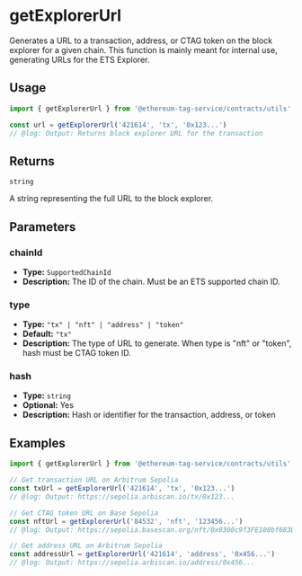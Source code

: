 # getExplorerUrl

Generates a URL to a transaction, address, or CTAG token on the block explorer for a given chain.
This function is mainly meant for internal use, generating URLs for the ETS Explorer.

## Usage

```ts twoslash
import { getExplorerUrl } from '@ethereum-tag-service/contracts/utils'

const url = getExplorerUrl('421614', 'tx', '0x123...')
// @log: Output: Returns block explorer URL for the transaction
```

## Returns

`string`

A string representing the full URL to the block explorer.

## Parameters

### chainId

- **Type:** `SupportedChainId`
- **Description:** The ID of the chain. Must be an ETS supported chain ID.

### type

- **Type:** `"tx" | "nft" | "address" | "token"`
- **Default:** `"tx"`
- **Description:** The type of URL to generate. When type is "nft" or "token", hash must be CTAG token ID.

### hash

- **Type:** `string`
- **Optional:** Yes
- **Description:** Hash or identifier for the transaction, address, or token

## Examples

```ts twoslash
import { getExplorerUrl } from '@ethereum-tag-service/contracts/utils'

// Get transaction URL on Arbitrum Sepolia
const txUrl = getExplorerUrl('421614', 'tx', '0x123...')
// @log: Output: https://sepolia.arbiscan.io/tx/0x123...

// Get CTAG token URL on Base Sepolia
const nftUrl = getExplorerUrl('84532', 'nft', '123456...')
// @log: Output: https://sepolia.basescan.org/nft/0x0300c9f3FE108bf683D03005B6B66EA1db74007A/123456...

// Get address URL on Arbitrum Sepolia
const addressUrl = getExplorerUrl('421614', 'address', '0x456...')
// @log: Output: https://sepolia.arbiscan.io/address/0x456...
```
